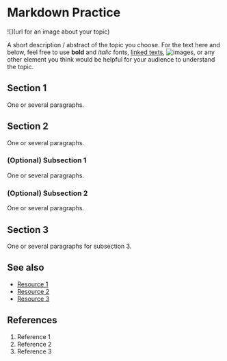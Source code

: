 # Markdown Practice
![](url for an image about your topic)

A short description / abstract of the topic you choose. For the text here and below, feel free to use **bold** and *italic* fonts, [linked texts](url),  ![images](url), or any other element you think would be helpful for your audience to understand the topic.


## Section 1
One or several paragraphs.

## Section 2
One or several paragraphs.
### (Optional) Subsection 1
One or several paragraphs.
### (Optional) Subsection 2
One or several paragraphs.

## Section 3
One or several paragraphs for subsection 3.

## See also
- [Resource 1](url)
- [Resource 2](url)
- [Resource 3](url)

## References
1. Reference 1
2. Reference 2
3. Reference 3